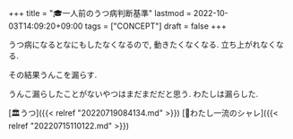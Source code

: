 +++
title = "🎓一人前のうつ病判断基準"
lastmod = 2022-10-03T14:09:20+09:00
tags = ["CONCEPT"]
draft = false
+++

うつ病になるとなにもしたなくなるので, 動きたくなくなる. 立ち上がれなくなる.

その結果うんこを漏らす.

うんこ漏らしたことがないやつはまだまだだと思う. わたしは漏らした.

[🏛うつ]({{< relref "20220719084134.md" >}}) [🔖わたし一流のシャレ]({{< relref "20220715110122.md" >}})
